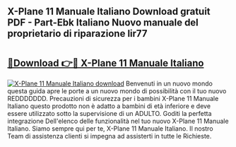 ## X-Plane 11 Manuale Italiano Download gratuit PDF - Part-Ebk Italiano Nuovo manuale del proprietario di riparazione lir77

# <h2><a href="http://dfbjl0c.blite.top/?on=X-Plane+11+Manuale+Italiano">🔗Download 👉🔴 X-Plane 11 Manuale Italiano</a></h2>

[![X-Plane 11 Manuale Italiano download](https://i.imgur.com/lujVjoI.png)](http://dfbjl0c.blite.top/?on=X-Plane+11+Manuale+Italiano)
Benvenuti in un nuovo mondo questa guida apre le porte a un nuovo mondo di possibilità con il tuo nuovo REDDDDDDD. Precauzioni di sicurezza per i bambini X-Plane 11 Manuale Italiano questo prodotto non è adatto a bambini di età inferiore e deve essere utilizzato sotto la supervisione di un ADULTO. Goditi la perfetta integrazione Dell'elenco delle funzionalità nel tuo nuovo X-Plane 11 Manuale Italiano. Siamo sempre qui per te, X-Plane 11 Manuale Italiano. Il nostro Team di assistenza clienti si impegna ad assisterti in tutte le Richieste.
